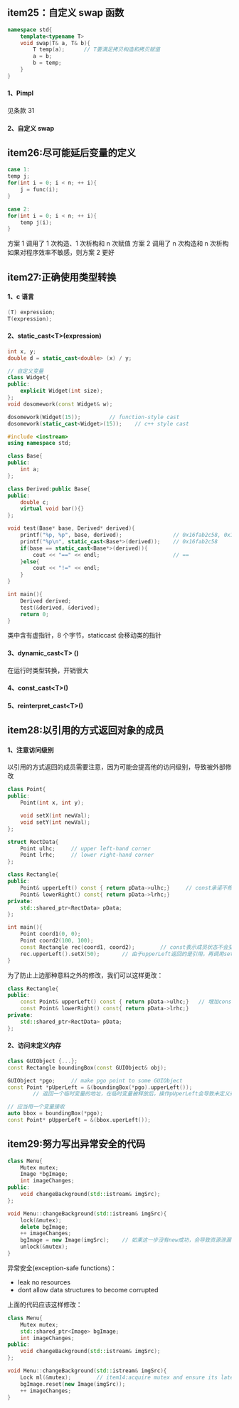## item25：自定义 swap 函数

```cpp
namespace std{
	template<typename T>
	void swap(T& a, T& b){
		T temp(a);		// T要满足拷贝构造和拷贝赋值
		a = b;
		b = temp;
	}
}
```

#### 1、Pimpl

见条款 31

#### 2、自定义 swap

## item26:尽可能延后变量的定义

```cpp
case 1:
temp j;
for(int i = 0; i < n; ++ i){
	j = func(i);
}

case 2:
for(int i = 0; i < n; ++ i){
	temp j(i);
}
```

方案 1 调用了 1 次构造、1 次析构和 n 次赋值
方案 2 调用了 n 次构造和 n 次析构
如果对程序效率不敏感，则方案 2 更好

## item27:正确使用类型转换

#### 1、c 语言

```c
(T) expression;
T(expression);
```

#### 2、static_cast<<T>T>(expression)

```cpp
int x, y;
double d = static_cast<double> (x) / y;

// 自定义变量
class Widget{
public:
	explicit Widget(int size);
};
void dosomework(const Widget& w);

dosomework(Widget(15));			// function-style cast
dosomework(static_cast<Widget>(15));	// c++ style cast
```

```cpp
#include <iostream>
using namespace std;

class Base{
public:
    int a;
};

class Derived:public Base{
public:
    double c;
    virtual void bar(){}
};

void test(Base* base, Derived* derived){
    printf("%p, %p", base, derived);				// 0x16fab2c58, 0x16fab2c50
    printf("%p\n", static_cast<Base*>(derived));	// 0x16fab2c58
    if(base == static_cast<Base*>(derived)){
        cout << "==" << endl;						// ==
    }else{
        cout << "!=" << endl;
    }
}

int main(){
    Derived derived;
    test(&derived, &derived);
    return 0;
}
```

类中含有虚指针，8 个字节，staticcast 会移动类的指针

#### 3、dynamic_cast<<T>T> ()

在运行时类型转换，开销很大

#### 4、const_cast<<T>T>()

#### 5、reinterpret_cast<<T>T>()

## item28:以引用的方式返回对象的成员

#### 1、注意访问级别

以引用的方式返回的成员需要注意，因为可能会提高他的访问级别，导致被外部修改

```cpp
class Point{
public:
	Point(int x, int y);

	void setX(int newVal);
	void setY(int newVal);
};

struct RectData{
	Point ulhc;		// upper left-hand corner
	Point lrhc;		// lower right-hand corner
};

class Rectangle{
public:
	Point& upperLeft() const { return pData->ulhc;}		// const承诺不修改其中的成员变量
	Point& lowerRight() const{ return pData->lrhc;}
private:
	std::shared_ptr<RectData> pData;
};

int main(){
	Point coord1(0, 0);
	Point coord2(100, 100);
	const Rectangle rec(coord1, coord2);		// const表示成员状态不会变
	rec.upperLeft().setX(50);		// 由于upperLeft返回的是引用，再调用setx就把成员状态更改了
}
```

为了防止上边那种意料之外的修改，我们可以这样更改：

```cpp
class Rectangle{
public:
	const Point& upperLeft() const { return pData->ulhc;}	// 增加const，返回一个const的指针
	const Point& lowerRight() const{ return pData->lrhc;}
private:
	std::shared_ptr<RectData> pData;
};
```

#### 2、访问未定义内存

```cpp
class GUIObject {...};
const Rectangle boundingBox(const GUIObject& obj);

GUIObject *pgo;		// make pgo point to some GUIObject
const Point *pUperLeft = &(boundingBox(*pgo).upperLeft());
		// 返回一个临时变量的地址，在临时变量被释放后，操作pUperLeft会导致未定义行为

// 应当用一个变量接收
auto bbox = boundingBox(*pgo);
const Point* pUpperLeft = &(bbox.uperLeft());
```

## item29:努力写出异常安全的代码

```cpp
class Menu{
	Mutex mutex;
	Image *bgImage;
	int imageChanges;
public:
	void changeBackground(std::istream& imgSrc);
};

void Menu::changeBackground(std::istream& imgSrc){
	lock(&mutex);
	delete bgImage;
	++ imageChanges;
	bgImage = new Image(imgSrc);	// 如果这一步没有new成功，会导致资源泄漏（锁未释放）、数据损坏（背景被删除、改变次数+1）
	unlock(&mutex);
}
```

异常安全(exception-safe functions)：

- leak no resources
- dont allow data structures to become corrupted

上面的代码应该这样修改：

```cpp
class Menu{
	Mutex mutex;
	std::shared_ptr<Image> bgImage;
	int imageChanges;
public:
	void changeBackground(std::istream& imgSrc);
};

void Menu::changeBackground(std::istream& imgSrc){
	Lock ml(&mutex);		// item14:acquire mutex and ensure its later release(RAII)
	bgImage.reset(new Image(imgSrc));
	++ imageChanges;
}
```
